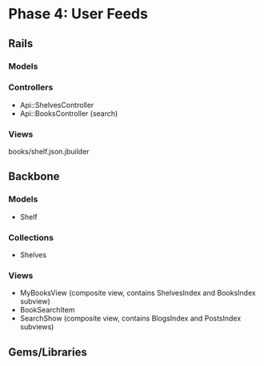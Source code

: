# Phase 4: User Feeds

## Rails
### Models

### Controllers
* Api::ShelvesController
* Api::BooksController (search)

### Views
books/shelf.json.jbuilder

## Backbone
### Models
* Shelf

### Collections
* Shelves

### Views
* MyBooksView (composite view, contains ShelvesIndex and BooksIndex subview)
* BookSearchItem
* SearchShow (composite view, contains BlogsIndex and PostsIndex subviews)

## Gems/Libraries
